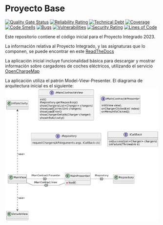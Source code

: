 # Proyecto Base

[![Quality Gate Status](https://sonarcloud.io/api/project_badges/measure?project=App-CarChargers-2023&metric=alert_status)](https://sonarcloud.io/summary/new_code?id=App-CarChargers-2023)
[![Reliability Rating](https://sonarcloud.io/api/project_badges/measure?project=App-CarChargers-2023&metric=reliability_rating)](https://sonarcloud.io/summary/new_code?id=App-CarChargers-2023)
[![Technical Debt](https://sonarcloud.io/api/project_badges/measure?project=App-CarChargers-2023&metric=sqale_index)](https://sonarcloud.io/summary/new_code?id=App-CarChargers-2023)
[![Coverage](https://sonarcloud.io/api/project_badges/measure?project=App-CarChargers-2023&metric=coverage)](https://sonarcloud.io/summary/new_code?id=App-CarChargers-2023)
[![Code Smells](https://sonarcloud.io/api/project_badges/measure?project=App-CarChargers-2023&metric=code_smells)](https://sonarcloud.io/summary/new_code?id=App-CarChargers-2023)
[![Bugs](https://sonarcloud.io/api/project_badges/measure?project=App-CarChargers-2023&metric=bugs)](https://sonarcloud.io/summary/new_code?id=App-CarChargers-2023)
[![Vulnerabilities](https://sonarcloud.io/api/project_badges/measure?project=App-CarChargers-2023&metric=vulnerabilities)](https://sonarcloud.io/summary/new_code?id=App-CarChargers-2023)
[![Security Rating](https://sonarcloud.io/api/project_badges/measure?project=App-CarChargers-2023&metric=security_rating)](https://sonarcloud.io/summary/new_code?id=App-CarChargers-2023)
[![Lines of Code](https://sonarcloud.io/api/project_badges/measure?project=App-CarChargers-2023&metric=ncloc)](https://sonarcloud.io/summary/new_code?id=App-CarChargers-2023)

Este repositorio contiene el código inicial para el Proyecto Integrado 2023.

La información relativa al Proyecto Integrado, y las asignaturas que lo componen, se puede encontrar en este [ReadTheDocs](https://proyecto-integrado-ingenieria-del-sw.readthedocs.io/es/latest/index.html)

La aplicación inicial incluye funcionalidad básica para descargar y mostrar información sobre cargadores de coches eléctricos, utilizando el servicio [OpenChargeMap](https://openchargemap.org/site/develop/api#/)

La aplicación utiliza el patrón Model-View-Presenter. El diagrama de arquitectura inicial es el siguiente:
![](Docs/Models/Arquitectura.png)
